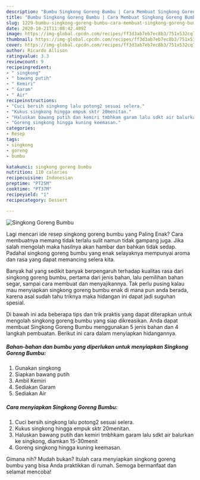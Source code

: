 ```yaml
---
description: "Bumbu Singkong Goreng Bumbu | Cara Membuat Singkong Goreng Bumbu Yang Paling Enak"
title: "Bumbu Singkong Goreng Bumbu | Cara Membuat Singkong Goreng Bumbu Yang Paling Enak"
slug: 1229-bumbu-singkong-goreng-bumbu-cara-membuat-singkong-goreng-bumbu-yang-paling-enak
date: 2020-10-21T11:08:42.409Z
image: https://img-global.cpcdn.com/recipes/ff3d3ab7eb7ec8b3/751x532cq70/singkong-goreng-bumbu-foto-resep-utama.jpg
thumbnail: https://img-global.cpcdn.com/recipes/ff3d3ab7eb7ec8b3/751x532cq70/singkong-goreng-bumbu-foto-resep-utama.jpg
cover: https://img-global.cpcdn.com/recipes/ff3d3ab7eb7ec8b3/751x532cq70/singkong-goreng-bumbu-foto-resep-utama.jpg
author: Ricardo Allison
ratingvalue: 3.3
reviewcount: 9
recipeingredient:
- " singkong"
- " bawang putih"
- " Kemiri"
- " Garam"
- " Air"
recipeinstructions:
- "Cuci bersih singkong lalu potong2 sesuai selera."
- "Kukus singkong hingga empuk sktr 20menitan."
- "Haluskan bawang putih dan kemiri tmbhkam garam lalu sdkt air balurkan ke singkong, diamkan 15-30menit"
- "Goreng singkong hingga kuning keemasan."
categories:
- Resep
tags:
- singkong
- goreng
- bumbu

katakunci: singkong goreng bumbu 
nutrition: 110 calories
recipecuisine: Indonesian
preptime: "PT25M"
cooktime: "PT37M"
recipeyield: "1"
recipecategory: Dessert

---
```



![Singkong Goreng Bumbu](https://img-global.cpcdn.com/recipes/ff3d3ab7eb7ec8b3/751x532cq70/singkong-goreng-bumbu-foto-resep-utama.jpg)

Lagi mencari ide resep singkong goreng bumbu yang Paling Enak? Cara membuatnya memang tidak terlalu sulit namun tidak gampang juga. Jika salah mengolah maka hasilnya akan hambar dan bahkan tidak sedap. Padahal singkong goreng bumbu yang enak selayaknya mempunyai aroma dan rasa yang dapat memancing selera kita.

Banyak hal yang sedikit banyak berpengaruh terhadap kualitas rasa dari singkong goreng bumbu, pertama dari jenis bahan, lalu pemilihan bahan segar, sampai cara membuat dan menyajikannya. Tak perlu pusing kalau mau menyiapkan singkong goreng bumbu enak di mana pun anda berada, karena asal sudah tahu triknya maka hidangan ini dapat jadi suguhan spesial.




Di bawah ini ada beberapa tips dan trik praktis yang dapat diterapkan untuk mengolah singkong goreng bumbu yang siap dikreasikan. Anda dapat membuat Singkong Goreng Bumbu menggunakan 5 jenis bahan dan 4 langkah pembuatan. Berikut ini cara dalam menyiapkan hidangannya.

<!--inarticleads1-->

##### Bahan-bahan dan bumbu yang diperlukan untuk menyiapkan Singkong Goreng Bumbu:

1. Gunakan  singkong
1. Siapkan  bawang putih
1. Ambil  Kemiri
1. Sediakan  Garam
1. Sediakan  Air




<!--inarticleads2-->

##### Cara menyiapkan Singkong Goreng Bumbu:

1. Cuci bersih singkong lalu potong2 sesuai selera.
1. Kukus singkong hingga empuk sktr 20menitan.
1. Haluskan bawang putih dan kemiri tmbhkam garam lalu sdkt air balurkan ke singkong, diamkan 15-30menit
1. Goreng singkong hingga kuning keemasan.




Gimana nih? Mudah bukan? Itulah cara menyiapkan singkong goreng bumbu yang bisa Anda praktikkan di rumah. Semoga bermanfaat dan selamat mencoba!
